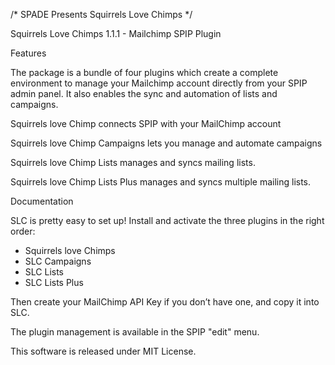 /* SPADE Presents Squirrels Love Chimps */

Squirrels Love Chimps 1.1.1 - Mailchimp SPIP Plugin 


Features

The package is a bundle of four plugins which create a complete environment to manage your Mailchimp account directly from your SPIP admin panel. It also enables the sync and automation of lists and campaigns.

Squirrels love Chimp connects SPIP with your MailChimp account

Squirrels love Chimp Campaigns lets you manage and automate campaigns

Squirrels love Chimp Lists manages and syncs mailing lists.

Squirrels love Chimp Lists Plus manages and syncs multiple mailing lists.

Documentation

SLC is pretty easy to set up! Install and activate the three plugins in the right order:

- Squirrels love Chimps
- SLC Campaigns
- SLC Lists
- SLC Lists Plus

Then create your MailChimp API Key if you don’t have one, and copy it into SLC.

The plugin management is available in the SPIP "edit" menu.

This software is released under MIT License. 
	